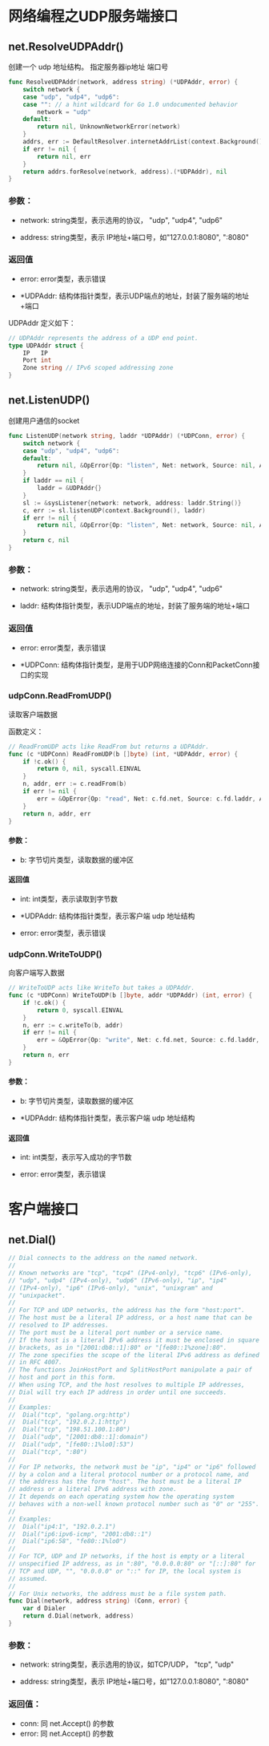 # 网络编程之UDP服务端接口

## net.ResolveUDPAddr()
创建一个 udp 地址结构。  指定服务器ip地址 端口号
```go
func ResolveUDPAddr(network, address string) (*UDPAddr, error) {
	switch network {
	case "udp", "udp4", "udp6":
	case "": // a hint wildcard for Go 1.0 undocumented behavior
		network = "udp"
	default:
		return nil, UnknownNetworkError(network)
	}
	addrs, err := DefaultResolver.internetAddrList(context.Background(), network, address)
	if err != nil {
		return nil, err
	}
	return addrs.forResolve(network, address).(*UDPAddr), nil
}

```
### 参数：
- network: string类型，表示选用的协议， "udp", "udp4", "udp6"

- address: string类型，表示 IP地址+端口号，如"127.0.0.1:8080", ":8080"

### 返回值
- error: error类型，表示错误

- *UDPAddr: 结构体指针类型，表示UDP端点的地址，封装了服务端的地址+端口

UDPAddr 定义如下：
```go
// UDPAddr represents the address of a UDP end point.
type UDPAddr struct {
	IP   IP
	Port int
	Zone string // IPv6 scoped addressing zone
}
```

## net.ListenUDP()
创建用户通信的socket

```go
func ListenUDP(network string, laddr *UDPAddr) (*UDPConn, error) {
	switch network {
	case "udp", "udp4", "udp6":
	default:
		return nil, &OpError{Op: "listen", Net: network, Source: nil, Addr: laddr.opAddr(), Err: UnknownNetworkError(network)}
	}
	if laddr == nil {
		laddr = &UDPAddr{}
	}
	sl := &sysListener{network: network, address: laddr.String()}
	c, err := sl.listenUDP(context.Background(), laddr)
	if err != nil {
		return nil, &OpError{Op: "listen", Net: network, Source: nil, Addr: laddr.opAddr(), Err: err}
	}
	return c, nil
}
```

### 参数：
- network: string类型，表示选用的协议， "udp", "udp4", "udp6"

- laddr: 结构体指针类型，表示UDP端点的地址，封装了服务端的地址+端口

### 返回值
- error: error类型，表示错误

- *UDPConn: 结构体指针类型，是用于UDP网络连接的Conn和PacketConn接口的实现

### udpConn.ReadFromUDP()
读取客户端数据

函数定义：
```go
// ReadFromUDP acts like ReadFrom but returns a UDPAddr.
func (c *UDPConn) ReadFromUDP(b []byte) (int, *UDPAddr, error) {
	if !c.ok() {
		return 0, nil, syscall.EINVAL
	}
	n, addr, err := c.readFrom(b)
	if err != nil {
		err = &OpError{Op: "read", Net: c.fd.net, Source: c.fd.laddr, Addr: c.fd.raddr, Err: err}
	}
	return n, addr, err
}
```

#### 参数：
- b: 字节切片类型，读取数据的缓冲区

#### 返回值
- int: int类型，表示读取到字节数

- *UDPAddr: 结构体指针类型，表示客户端 udp 地址结构

- error: error类型，表示错误


### udpConn.WriteToUDP()
向客户端写入数据
```go
// WriteToUDP acts like WriteTo but takes a UDPAddr.
func (c *UDPConn) WriteToUDP(b []byte, addr *UDPAddr) (int, error) {
	if !c.ok() {
		return 0, syscall.EINVAL
	}
	n, err := c.writeTo(b, addr)
	if err != nil {
		err = &OpError{Op: "write", Net: c.fd.net, Source: c.fd.laddr, Addr: addr.opAddr(), Err: err}
	}
	return n, err
}
```


#### 参数：
- b: 字节切片类型，读取数据的缓冲区

- *UDPAddr: 结构体指针类型，表示客户端 udp 地址结构
#### 返回值
- int: int类型，表示写入成功的字节数

- error: error类型，表示错误









# 客户端接口

## net.Dial()
```go
// Dial connects to the address on the named network.
//
// Known networks are "tcp", "tcp4" (IPv4-only), "tcp6" (IPv6-only),
// "udp", "udp4" (IPv4-only), "udp6" (IPv6-only), "ip", "ip4"
// (IPv4-only), "ip6" (IPv6-only), "unix", "unixgram" and
// "unixpacket".
//
// For TCP and UDP networks, the address has the form "host:port".
// The host must be a literal IP address, or a host name that can be
// resolved to IP addresses.
// The port must be a literal port number or a service name.
// If the host is a literal IPv6 address it must be enclosed in square
// brackets, as in "[2001:db8::1]:80" or "[fe80::1%zone]:80".
// The zone specifies the scope of the literal IPv6 address as defined
// in RFC 4007.
// The functions JoinHostPort and SplitHostPort manipulate a pair of
// host and port in this form.
// When using TCP, and the host resolves to multiple IP addresses,
// Dial will try each IP address in order until one succeeds.
//
// Examples:
//	Dial("tcp", "golang.org:http")
//	Dial("tcp", "192.0.2.1:http")
//	Dial("tcp", "198.51.100.1:80")
//	Dial("udp", "[2001:db8::1]:domain")
//	Dial("udp", "[fe80::1%lo0]:53")
//	Dial("tcp", ":80")
//
// For IP networks, the network must be "ip", "ip4" or "ip6" followed
// by a colon and a literal protocol number or a protocol name, and
// the address has the form "host". The host must be a literal IP
// address or a literal IPv6 address with zone.
// It depends on each operating system how the operating system
// behaves with a non-well known protocol number such as "0" or "255".
//
// Examples:
//	Dial("ip4:1", "192.0.2.1")
//	Dial("ip6:ipv6-icmp", "2001:db8::1")
//	Dial("ip6:58", "fe80::1%lo0")
//
// For TCP, UDP and IP networks, if the host is empty or a literal
// unspecified IP address, as in ":80", "0.0.0.0:80" or "[::]:80" for
// TCP and UDP, "", "0.0.0.0" or "::" for IP, the local system is
// assumed.
//
// For Unix networks, the address must be a file system path.
func Dial(network, address string) (Conn, error) {
	var d Dialer
	return d.Dial(network, address)
}
```
### 参数：
- network: string类型，表示选用的协议，如TCP/UDP， "tcp", "udp"

- address: string类型，表示 IP地址+端口号，如"127.0.0.1:8080", ":8080"

### 返回值：
- conn:  同 net.Accept() 的参数
- error: 同 net.Accept() 的参数
